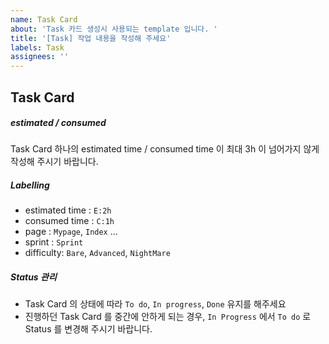 ```yaml
---
name: Task Card
about: 'Task 카드 생성시 사용되는 template 입니다. '
title: '[Task] 작업 내용을 작성해 주세요'
labels: Task
assignees: ''
---
```


## Task Card

##### estimated / consumed

Task Card 하나의 estimated time / consumed time 이 최대 3h 이 넘어가지 않게 작성해 주시기 바랍니다.

##### Labelling

- estimated time : `E:2h`
- consumed time : `C:1h`
- page : `Mypage`, `Index` ...
- sprint : `Sprint`
- difficulty: `Bare`, `Advanced`, `NightMare`

##### Status 관리

- Task Card 의 상태에 따라 `To do`, `In progress`, `Done` 유지를 해주세요
- 진행하던 Task Card 를 중간에 안하게 되는 경우, `In Progress` 에서 `To do` 로 Status 를 변경해 주시기 바랍니다.

